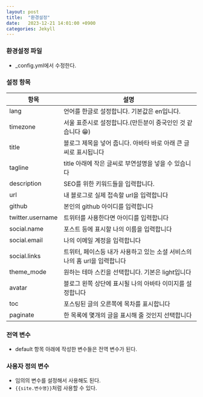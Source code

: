 ```yaml
---
layout: post
title:  "환경설정"
date:   2023-12-21 14:01:00 +0900
categories: Jekyll
---
```


### 환경설정 파일

- _config.yml에서 수정한다.

### 설정 항목

| 항목 | 설명 |
|-------|---------|
| lang | 언어를 한글로 설정합니다. 기본값은 en입니다. |
| timezone | 서울 표준시로 설정합니다.(만든분이 중국인인 것 같습니다 😁) |
| title | 블로그 제목을 넣어 줍니다. 아바타 바로 아래 큰 글씨로 표시됩니다 |
| tagline | title 아래에 작은 글씨로 부연설명을 넣을 수 있습니다 |
| description | SEO를 위한 키워드들을 입력합니다. |
| url | 내 블로그로 실제 접속할 url을 입력합니다 |
| github | 본인의 github 아이디를 입력합니다 |
| twitter.username | 트위터를 사용한다면 아이디를 입력합니다 |
| social.name | 포스트 등에 표시할 나의 이름을 입력합니다 |
| social.email | 나의 이메일 계정을 입력합니다 |
| social.links | 트위터, 페이스등 내가 사용하고 있는 소셜 서비스의 나의 홈 url을 입력합니다 |
| theme_mode | 원하는 테마 스킨을 선택합니다. 기본은 light입니다 |
| avatar | 블로그 왼쪽 상단에 표시될 나의 아바타 이미지를 설정합니다 |
| toc | 포스팅된 글의 오른쪽에 목차를 표시합니다 |
| paginate | 한 목록에 몇개의 글을 표시해 줄 것인지 선택합니다 |

### 전역 변수

- default 항목 아래에 작성한 변수들은 전역 변수가 된다.

### 사용자 정의 변수

- 임의의 변수를 설정해서 사용해도 된다.
- `{{site.변수명}}`처럼 사용할 수 있다.